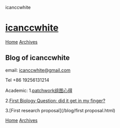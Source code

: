 icanccwhite             

[icanccwhite](/)
================

[Home](/) [Archives](/archives)

Blog of icanccwhite
-----------------------------------------
email: icanccwhite@gmail.com

Tel +86 19256131214

Academic:
1.[patchwork组图心得](/blog/patchwork组图心得.html)

2.[First Biology Question: did it get in my finger?](/blog/First_biology_question.html)

3.[First research proposal](/blog/first proposal.html)

[Home](/) [Archives](/archives)
